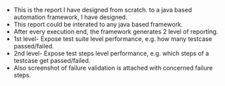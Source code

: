 - This is the report I have designed from scratch. to a java based automation framework, I have designed. 
- This report could be interated to any java based framework.
- After every execution end, the framework generates 2 level of reporting.
- 1st level- Expose test suite level performance, e.g. how many testcase passed/failed.
- 2nd level- Expose test steps level performance, e.g. which steps of a testcase get passed/failed.
- Also screenshot of failure validation is attached with concerned failure steps.
